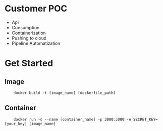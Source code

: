 # Customer POC

- Api
- Consumption
- Containerization
- Pushing to cloud
- Pipeline Automatization

# Get Started

## Image
```
    docker build -t [image_name] [dockerfile_path]
```
## Container
```
    docker run -d --name [container_name] -p 3000:3000 -e SECRET_KEY=[your_key] [image_name]
```